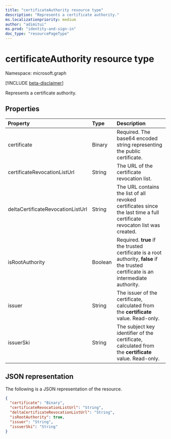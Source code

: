 ```yaml
---
title: "certificateAuthority resource type"
description: "Represents a certificate authority."
ms.localizationpriority: medium
author: "adimitui"
ms.prod: "identity-and-sign-in"
doc_type: "resourcePageType"
---
```


# certificateAuthority resource type

Namespace: microsoft.graph

[!INCLUDE [beta-disclaimer](../../includes/beta-disclaimer.md)]

Represents a certificate authority.

## Properties

| Property     | Type        | Description |
|:-------------|:------------|:------------|
|certificate|Binary|Required. The base64 encoded string representing the public certificate.|
|certificateRevocationListUrl|String|The URL of the certificate revocation list.|
|deltaCertificateRevocationListUrl|String|The URL contains the list of all revoked certificates since the last time a full certificate revocaton list was created.|
|isRootAuthority|Boolean|Required. **true** if the trusted certificate is a root authority, **false** if the trusted certificate is an intermediate authority.|
|issuer|String|The issuer of the certificate, calculated from the **certificate** value. Read-only. |
|issuerSki|String|The subject key identifier of the certificate, calculated from the **certificate** value. Read-only.|

## JSON representation

The following is a JSON representation of the resource.

<!-- {
  "blockType": "resource",
  "optionalProperties": [

  ],
  "@odata.type": "microsoft.graph.certificateAuthority",
  "baseType": null
}-->

```json
{
  "certificate": "Binary",
  "certificateRevocationListUrl": "String",
  "deltaCertificateRevocationListUrl": "String",
  "isRootAuthority": true,
  "issuer": "String",
  "issuerSki": "String"
}
```

<!-- uuid: 16cd6b66-4b1a-43a1-adaf-3a886856ed98
2019-02-04 14:57:30 UTC -->
<!-- {
  "type": "#page.annotation",
  "description": "certificateAuthority resource",
  "keywords": "",
  "section": "documentation",
  "tocPath": ""
}-->

